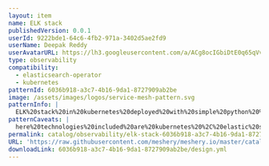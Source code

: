 ```yaml
---
layout: item
name: ELK stack
publishedVersion: 0.0.1
userId: 9222bde1-64c6-4fb2-971a-3402d5ae2fd9
userName: Deepak Reddy
userAvatarURL: https://lh3.googleusercontent.com/a/ACg8ocIGbiDtE0q65qVvAUdzHw8Qky81rM0kSAknIqbgysfDCw=s96-c
type: observability
compatibility:
  - elasticsearch-operator
  - kubernetes
patternId: 6036b918-a3c7-4b16-9da1-8727909ab2be
image: /assets/images/logos/service-mesh-pattern.svg
patternInfo: |
  ELK%20stack%20in%20kubernetes%20deployed%20with%20simple%20python%20%20app%20%20using%20logstash%20%2Ckibana%20%2C%20filebeat%20%2Celastic%20search.
patternCaveats: |
  here%20technologies%20included%20are%20kubernetes%20%2C%20elastic%20search%20%2Clog%20stash%20%2Clog%20stash%20%2Ckibana%20%2Cpython%20etc
permalink: catalog/observability/elk-stack-6036b918-a3c7-4b16-9da1-8727909ab2be.html
URL: 'https://raw.githubusercontent.com/meshery/meshery.io/master/catalog/6036b918-a3c7-4b16-9da1-8727909ab2be/0.0.1/design.yml'
downloadLink: 6036b918-a3c7-4b16-9da1-8727909ab2be/design.yml
---
```

